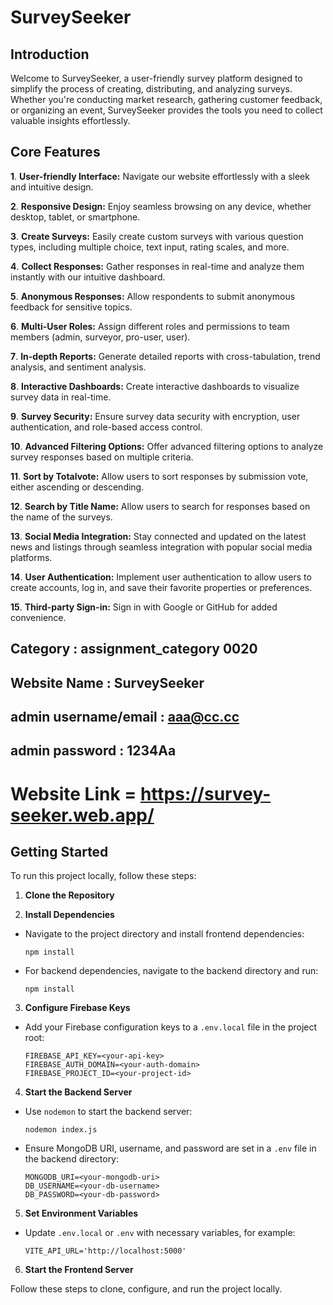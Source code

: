 #  SurveySeeker

## Introduction

Welcome to SurveySeeker, a user-friendly survey platform designed to simplify the process of creating, distributing, and analyzing surveys. Whether you're conducting market research, gathering customer feedback, or organizing an event, SurveySeeker provides the tools you need to collect valuable insights effortlessly.

## Core Features

**1**. **User-friendly Interface:**  Navigate our website effortlessly with a sleek and intuitive design.

**2**. **Responsive Design:** Enjoy seamless browsing on any device, whether desktop, tablet, or smartphone.

**3**. **Create Surveys:** Easily create custom surveys with various question types, including multiple choice, text input, rating scales, and more.

**4**. **Collect Responses:** Gather responses in real-time and analyze them instantly with our intuitive dashboard.

**5**. **Anonymous Responses:**  Allow respondents to submit anonymous feedback for sensitive topics.


**6**. **Multi-User Roles:** Assign different roles and permissions to team members (admin, surveyor, pro-user, user).


**7**. **In-depth Reports:** Generate detailed reports with cross-tabulation, trend analysis, and sentiment analysis.


**8**. **Interactive Dashboards:** Create interactive dashboards to visualize survey data in real-time.


**9**. **Survey Security:** Ensure survey data security with encryption, user authentication, and role-based access control.


**10**. **Advanced Filtering Options:** Offer advanced filtering options to analyze survey responses based on multiple criteria.


**11**. **Sort by Totalvote:** Allow users to sort responses by submission vote, either ascending or descending.

**12**. **Search by Title Name:**  Allow users to search for responses based on the name of the surveys.


**13**. **Social Media Integration:** Stay connected and updated on the latest news and listings through seamless integration with popular social media platforms.

**14**. **User Authentication:** Implement user authentication to allow users to create accounts, log in, and save their favorite properties or preferences. 

**15**. **Third-party Sign-in:**  Sign in with Google or GitHub for added convenience.




## Category : assignment_category 0020

## Website Name : SurveySeeker

##  admin username/email : aaa@cc.cc
##  admin password : 1234Aa
 


# Website Link = https://survey-seeker.web.app/


## Getting Started

To run this project locally, follow these steps:

1. **Clone the Repository**

2. **Install Dependencies**
- Navigate to the project directory and install frontend dependencies:
  ```
  npm install
  ```
- For backend dependencies, navigate to the backend directory and run:
  ```
  npm install
  ```

3. **Configure Firebase Keys**
- Add your Firebase configuration keys to a `.env.local` file in the project root:
  ```
  FIREBASE_API_KEY=<your-api-key>
  FIREBASE_AUTH_DOMAIN=<your-auth-domain>
  FIREBASE_PROJECT_ID=<your-project-id>
  ```

4. **Start the Backend Server**
- Use `nodemon` to start the backend server:
  ```
  nodemon index.js
  ```
- Ensure MongoDB URI, username, and password are set in a `.env` file in the backend directory:
  ```
  MONGODB_URI=<your-mongodb-uri>
  DB_USERNAME=<your-db-username>
  DB_PASSWORD=<your-db-password>
  ```

5. **Set Environment Variables**
- Update `.env.local` or `.env` with necessary variables, for example:
  ```
  VITE_API_URL='http://localhost:5000'
  ```

6. **Start the Frontend Server**

Follow these steps to clone, configure, and run the project locally.